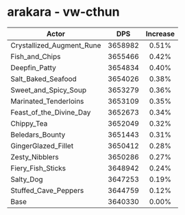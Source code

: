 # arakara - vw-cthun
| Actor | DPS | Increase |
|---|:---:|:---:|
|Crystallized_Augment_Rune|3658982|0.51%|
|Fish_and_Chips|3655466|0.42%|
|Deepfin_Patty|3654834|0.40%|
|Salt_Baked_Seafood|3654026|0.38%|
|Sweet_and_Spicy_Soup|3653279|0.36%|
|Marinated_Tenderloins|3653109|0.35%|
|Feast_of_the_Divine_Day|3652673|0.34%|
|Chippy_Tea|3652049|0.32%|
|Beledars_Bounty|3651443|0.31%|
|GingerGlazed_Fillet|3650412|0.28%|
|Zesty_Nibblers|3650286|0.27%|
|Fiery_Fish_Sticks|3648942|0.24%|
|Salty_Dog|3647253|0.19%|
|Stuffed_Cave_Peppers|3644759|0.12%|
|Base|3640330|0.00%|
